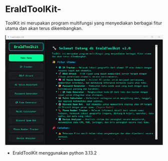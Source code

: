 # EraldToolKit-
ToolKit ini merupakan program multifungsi yang menyediakan berbagai fitur utama dan akan terus dikembangkan.

![](EraldToolKit.png)  
 
- EraldToolKit menggunakan python 3.13.2
